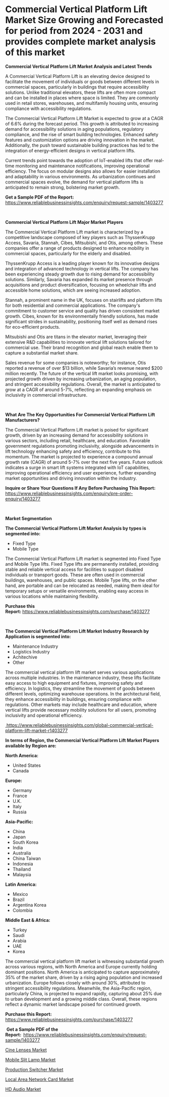 <p><h1>Commercial Vertical Platform Lift Market Size Growing and Forecasted for period from 2024 - 2031 and provides complete market analysis of this market</h1></p><p><strong>Commercial Vertical Platform Lift Market Analysis and Latest Trends</strong></p>
<p><p>A Commercial Vertical Platform Lift is an elevating device designed to facilitate the movement of individuals or goods between different levels in commercial spaces, particularly in buildings that require accessibility solutions. Unlike traditional elevators, these lifts are often more compact and can be installed in places where space is limited. They are commonly used in retail stores, warehouses, and multifamily housing units, ensuring compliance with accessibility regulations.</p><p>The Commercial Vertical Platform Lift Market is expected to grow at a CAGR of 6.6% during the forecast period. This growth is attributed to increasing demand for accessibility solutions in aging populations, regulatory compliance, and the rise of smart building technologies. Enhanced safety features and customization options are driving innovation in the market. Additionally, the push toward sustainable building practices has led to the integration of energy-efficient designs in vertical platform lifts.</p><p>Current trends point towards the adoption of IoT-enabled lifts that offer real-time monitoring and maintenance notifications, improving operational efficiency. The focus on modular designs also allows for easier installation and adaptability in various environments. As urbanization continues and commercial spaces evolve, the demand for vertical platform lifts is anticipated to remain strong, bolstering market growth.</p></p>
<p><strong>Get a Sample PDF of the Report:&nbsp;</strong> <a href="https://www.reliablebusinessinsights.com/enquiry/request-sample/1403277?utm_campaign=1737&utm_medium=2&utm_source=Github&utm_content=ia&utm_term=23102024&utm_id=commercial-vertical-platform-lift">https://www.reliablebusinessinsights.com/enquiry/request-sample/1403277</a></p>
<p>&nbsp;</p>
<p><strong>Commercial Vertical Platform Lift Major Market Players</strong></p>
<p><p>The Commercial Vertical Platform Lift market is characterized by a competitive landscape composed of key players such as ThyssenKrupp Access, Savaria, Stannah, Cibes, Mitsubishi, and Otis, among others. These companies offer a range of products designed to enhance mobility in commercial spaces, particularly for the elderly and disabled.</p><p>ThyssenKrupp Access is a leading player known for its innovative designs and integration of advanced technology in vertical lifts. The company has been experiencing steady growth due to rising demand for accessibility solutions. Similarly, Savaria has expanded its market presence through acquisitions and product diversification, focusing on wheelchair lifts and accessible home solutions, which are seeing increased adoption.</p><p>Stannah, a prominent name in the UK, focuses on stairlifts and platform lifts for both residential and commercial applications. The company's commitment to customer service and quality has driven consistent market growth. Cibes, known for its environmentally friendly solutions, has made significant strides in sustainability, positioning itself well as demand rises for eco-efficient products.</p><p>Mitsubishi and Otis are titans in the elevator market, leveraging their extensive R&D capabilities to innovate vertical lift solutions tailored for commercial use. Their brand recognition and global reach enable them to capture a substantial market share.</p><p>Sales revenue for some companies is noteworthy; for instance, Otis reported a revenue of over $13 billion, while Savaria’s revenue neared $200 million recently. The future of the vertical lift market looks promising, with projected growth driven by increasing urbanization, an aging population, and stringent accessibility regulations. Overall, the market is anticipated to grow at a CAGR of around 5-7%, reflecting an expanding emphasis on inclusivity in commercial infrastructure.</p></p>
<p>&nbsp;</p>
<p><strong>What Are The Key Opportunities For Commercial Vertical Platform Lift Manufacturers?</strong></p>
<p><p>The Commercial Vertical Platform Lift market is poised for significant growth, driven by an increasing demand for accessibility solutions in various sectors, including retail, healthcare, and education. Favorable government regulations promoting inclusivity, alongside advancements in lift technology enhancing safety and efficiency, contribute to this momentum. The market is projected to experience a compound annual growth rate (CAGR) of around 5-7% over the next five years. Future outlook indicates a surge in smart lift systems integrated with IoT capabilities, improving operational efficiency and user experience, further expanding market opportunities and driving innovation within the industry.</p></p>
<p><strong>Inquire or Share Your Questions If Any Before Purchasing This Report:</strong> <a href="https://www.reliablebusinessinsights.com/enquiry/pre-order-enquiry/1403277?utm_campaign=1737&utm_medium=2&utm_source=Github&utm_content=ia&utm_term=23102024&utm_id=commercial-vertical-platform-lift">https://www.reliablebusinessinsights.com/enquiry/pre-order-enquiry/1403277</a></p>
<p>&nbsp;</p>
<p><strong>Market Segmentation</strong></p>
<p><strong>The Commercial Vertical Platform Lift Market Analysis by types is segmented into:</strong></p>
<p><ul><li>Fixed Type</li><li>Mobile Type</li></ul></p>
<p><p>The Commercial Vertical Platform Lift market is segmented into Fixed Type and Mobile Type lifts. Fixed Type lifts are permanently installed, providing stable and reliable vertical access for facilities to support disabled individuals or transport goods. These are often used in commercial buildings, warehouses, and public spaces. Mobile Type lifts, on the other hand, are portable and can be relocated as needed, making them ideal for temporary setups or versatile environments, enabling easy access in various locations while maintaining flexibility.</p></p>
<p><strong>Purchase this Report:&nbsp;</strong><a href="https://www.reliablebusinessinsights.com/purchase/1403277?utm_campaign=1737&utm_medium=2&utm_source=Github&utm_content=ia&utm_term=23102024&utm_id=commercial-vertical-platform-lift">https://www.reliablebusinessinsights.com/purchase/1403277</a></p>
<p>&nbsp;</p>
<p><strong>The Commercial Vertical Platform Lift Market Industry Research by Application is segmented into:</strong></p>
<p><ul><li>Maintenance Industry</li><li>Logistics Industry</li><li>Achitechive</li><li>Other</li></ul></p>
<p><p>The commercial vertical platform lift market serves various applications across multiple industries. In the maintenance industry, these lifts facilitate easy access to high equipment and fixtures, improving safety and efficiency. In logistics, they streamline the movement of goods between different levels, optimizing warehouse operations. In the architectural field, they enhance accessibility in buildings, ensuring compliance with regulations. Other markets may include healthcare and education, where vertical lifts provide necessary mobility solutions for all users, promoting inclusivity and operational efficiency.</p></p>
<p><a href="https://www.reliablebusinessinsights.com/global-commercial-vertical-platform-lift-market-r1403277?utm_campaign=1737&utm_medium=2&utm_source=Github&utm_content=ia&utm_term=23102024&utm_id=commercial-vertical-platform-lift">&nbsp;https://www.reliablebusinessinsights.com/global-commercial-vertical-platform-lift-market-r1403277</a></p>
<p><strong>In terms of Region, the Commercial Vertical Platform Lift Market Players available by Region are:</strong></p>
<p>
    <p> <strong> North America: </strong>
        <ul>
            <li>United States</li>
            <li>Canada</li>
        </ul>
        </p> 
    <p> <strong> Europe: </strong>
        <ul>
            <li>Germany</li>
            <li>France</li>
            <li>U.K.</li>
            <li>Italy</li>
            <li>Russia</li>
        </ul>
        </p> 
    <p> <strong> Asia-Pacific: </strong>
        <ul>
            <li>China</li>
            <li>Japan</li>
            <li>South Korea</li>
            <li>India</li>
            <li>Australia</li>
            <li>China Taiwan</li>
            <li>Indonesia</li>
            <li>Thailand</li>
            <li>Malaysia</li>
        </ul>
        </p> 
    <p> <strong> Latin America: </strong>
        <ul>
            <li>Mexico</li>
            <li>Brazil</li>
            <li>Argentina Korea</li>
            <li>Colombia</li>
        </ul>
        </p> 
    <p> <strong> Middle East & Africa: </strong>
        <ul>
            <li>Turkey</li>
            <li>Saudi</li>
            <li>Arabia</li>
            <li>UAE</li>
            <li>Korea</li>
        </ul>
    </p>
    </p>
<p><p>The commercial vertical platform lift market is witnessing substantial growth across various regions, with North America and Europe currently holding dominant positions. North America is anticipated to capture approximately 35% of the market share, driven by a rising aging population and increased urbanization. Europe follows closely with around 30%, attributed to stringent accessibility regulations. Meanwhile, the Asia-Pacific region, particularly China, is projected to expand rapidly, capturing about 25% due to urban development and a growing middle class. Overall, these regions reflect a dynamic market landscape poised for continued growth.</p></p>
<p><strong>Purchase this Report: </strong><a href="https://www.reliablebusinessinsights.com/purchase/1403277?utm_campaign=1737&utm_medium=2&utm_source=Github&utm_content=ia&utm_term=23102024&utm_id=commercial-vertical-platform-lift">https://www.reliablebusinessinsights.com/purchase/1403277</a></p>
<p>&nbsp;<strong>Get a Sample PDF of the Report:&nbsp;&nbsp;</strong><a href="https://www.reliablebusinessinsights.com/enquiry/request-sample/1403277?utm_campaign=1737&utm_medium=2&utm_source=Github&utm_content=ia&utm_term=23102024&utm_id=commercial-vertical-platform-lift">https://www.reliablebusinessinsights.com/enquiry/request-sample/1403277</a></p>
<p><strong></strong></p>
<p><p><a href="https://www.linkedin.com/pulse/emerging-trends-cine-lenses-market-detailed-overview-applications-wmwxe?utm_campaign=1737&utm_medium=2&utm_source=Github&utm_content=ia&utm_term=23102024&utm_id=commercial-vertical-platform-lift">Cine Lenses Market</a></p><p><a href="https://www.linkedin.com/pulse/mobile-slit-lamp-market-size-growth-trends-statistics-forecasts-mgame?utm_campaign=1737&utm_medium=2&utm_source=Github&utm_content=ia&utm_term=23102024&utm_id=commercial-vertical-platform-lift">Mobile Slit Lamp Market</a></p><p><a href="https://www.linkedin.com/pulse/strategic-roadmap-global-production-switcher-market-insights-pngde?utm_campaign=1737&utm_medium=2&utm_source=Github&utm_content=ia&utm_term=23102024&utm_id=commercial-vertical-platform-lift">Production Switcher Market</a></p><p><a href="https://www.linkedin.com/pulse/decoding-local-area-network-card-market-signals-growth-tdsbe?utm_campaign=1737&utm_medium=2&utm_source=Github&utm_content=ia&utm_term=23102024&utm_id=commercial-vertical-platform-lift">Local Area Network Card Market</a></p><p><a href="https://www.linkedin.com/pulse/strategic-insights-global-hd-audio-market-trends-2024-2031-covered-qjxfe?utm_campaign=1737&utm_medium=2&utm_source=Github&utm_content=ia&utm_term=23102024&utm_id=commercial-vertical-platform-lift">HD Audio Market</a></p></p>
